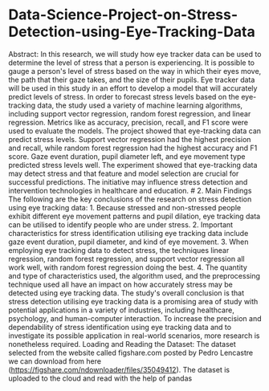 # Data-Science-Project-on-Stress-Detection-using-Eye-Tracking-Data
Abstract: In this research, we will study how eye tracker data can be used to determine the level of stress that a person is experiencing. It is possible to gauge a person's level of stress based on the way in which their eyes move, the path that their gaze takes, and the size of their pupils. Eye tracker data will be used in this study in an effort to develop a model that will accurately predict levels of stress.
	In order to forecast stress levels based on the eye-tracking data, the study used a variety of machine learning algorithms, including support vector regression, random forest regression, and linear regression. Metrics like as accuracy, precision, recall, and F1 score were used to evaluate the models.
	The project showed that eye-tracking data can predict stress levels. Support vector regression had the highest precision and recall, while random forest regression had the highest accuracy and F1 score. Gaze event duration, pupil diameter left, and eye movement type predicted stress levels well.
	The experiment showed that eye-tracking data may detect stress and that feature and model selection are crucial for successful predictions. The initiative may influence stress detection and intervention technologies in healthcare and education.
	# 2. Main Findings
The following are the key conclusions of the research on stress detection using eye tracking data:
    1. Because stressed and non-stressed people exhibit different eye movement patterns and pupil dilation, eye tracking data can be utilised to identify people who are under stress.
    2. Important characteristics for stress identification utilising eye tracking data include gaze event duration, pupil diameter, and kind of eye movement.
    3. When employing eye tracking data to detect stress, the techniques linear regression, random forest regression, and support vector regression all work well, with random forest regression doing the best.
    4. The quantity and type of characteristics used, the algorithm used, and the preprocessing technique used all have an impact on how accurately stress may be detected using eye tracking data.
	The study's overall conclusion is that stress detection utilising eye tracking data is a promising area of study with potential applications in a variety of industries, including healthcare, psychology, and human-computer interaction. To increase the precision and dependability of stress identification using eye tracking data and to investigate its possible application in real-world scenarios, more research is nonetheless required.
Loading and Reading the Dataset:
	The dataset selected from the website called figshare.com posted by Pedro Lencastre we can download from here (https://figshare.com/ndownloader/files/35049412). The dataset is uploaded to the cloud and read with the help of pandas
